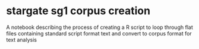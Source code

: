 # stargate sg1 corpus creation
 A notebook describing the process of creating a R script to loop through flat files containing standard script format text and convert to corpus format for text analysis
